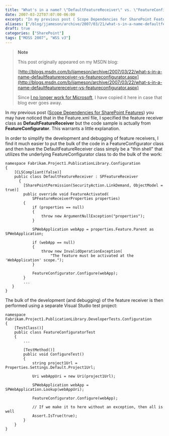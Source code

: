 ```yaml
---
title: "What's in a name? \"DefaultFeatureReceiver\" vs. \"FeatureConfigurator\""
date: 2007-03-22T07:07:00-06:00
excerpt: "In my previous post ( Scope Dependencies for SharePoint Features ) you may have noticed that in the Feature.xml file, I specified the feature receiver class as DefaultFeatureReceiver but the code sample is actually from FeatureConfigurator . This warrants..."
aliases: ["/blog/jjameson/archive/2007/03/21/what-s-in-a-name-defaultfeaturereceiver-vs-featureconfigurator.aspx", "/blog/jjameson/archive/2007/03/22/what-s-in-a-name-defaultfeaturereceiver-vs-featureconfigurator.aspx"]
draft: true
categories: ["SharePoint"]
tags: ["MOSS 2007", "WSS v3"]
---
```


> **Note**
>
> This post originally appeared on my MSDN blog:
>
> [http://blogs.msdn.com/b/jjameson/archive/2007/03/22/what-s-in-a-name-defaultfeaturereceiver-vs-featureconfigurator.aspx](http://blogs.msdn.com/b/jjameson/archive/2007/03/22/what-s-in-a-name-defaultfeaturereceiver-vs-featureconfigurator.aspx)
>
> Since
> [I no longer work for Microsoft](/blog/jjameson/2011/09/02/last-day-with-microsoft), I have copied it here in case that blog
> ever goes away.

In my previous post ([Scope
Dependencies for SharePoint Features](/blog/jjameson/2007/03/22/scope-dependencies-for-sharepoint-features)) you may have noticed that in the Feature.xml  file, I specified the feature receiver class as **DefaultFeatureReceiver** but the code sample is actually from **FeatureConfigurator**.  This warrants a little explanation.

In order to simplify the development and debugging of feature receivers, I find  it much easier to put the bulk of the code in a FeatureConfigurator class and then  have the DefaultFeatureReceiver class simply be a "thin shell" that utilizes the  underlying FeatureConfigurator class to do the bulk of the work:

```
namespace Fabrikam.Project1.PublicationLibrary.Configuration
{
    [CLSCompliant(false)]
    public class DefaultFeatureReceiver : SPFeatureReceiver
      {
        [SharePointPermission(SecurityAction.LinkDemand, ObjectModel = true)]
        public override void FeatureActivated(
            SPFeatureReceiverProperties properties)
        {
            if (properties == null)
            {
                throw new ArgumentNullException("properties");
            }

            SPWebApplication webApp = properties.Feature.Parent as SPWebApplication;

            if (webApp == null)
            {
                throw new InvalidOperationException(
                    "The feature must be activated at the 'WebApplication' scope.");
            }

            FeatureConfigurator.Configure(webApp);
        }
        ...
   }
}
```

The bulk of the development (and debugging) of the feature receiver is then performed  using a separate Visual Studio test project:

```
namespace Fabrikam.Project1.PublicationLibrary.DeveloperTests.Configuration
{
    [TestClass()]
    public class FeatureConfiguratorTest
    {
        ...

        [TestMethod()]
        public void ConfigureTest()
        {
            string project1Url = Properties.Settings.Default.Project1Url;

            Uri webAppUri = new Uri(project1Url);

            SPWebApplication webApp = SPWebApplication.Lookup(webAppUri);

            FeatureConfigurator.Configure(webApp);

            // If we make it to here without an exception, then all is well
            Assert.IsTrue(true);
        }
    }
}
```

